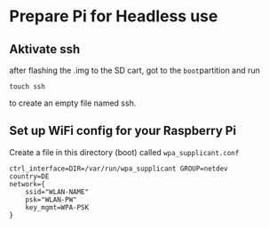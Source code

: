 # Prepare Pi for Headless use

## Aktivate ssh

after flashing the .img to the SD cart, got to the `boot`partition and run

```
touch ssh
```

to create an empty file named ssh.

## Set up WiFi config for your Raspberry Pi

Create a file in this directory (boot) called `wpa_supplicant.conf`

```
ctrl_interface=DIR=/var/run/wpa_supplicant GROUP=netdev
country=DE
network={
    ssid="WLAN-NAME"
    psk="WLAN-PW"
    key_mgmt=WPA-PSK
}
```
